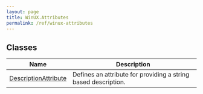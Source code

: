 ```yaml
---
layout: page
title: WinUX.Attributes
permalink: /ref/winux-attributes
---
```


## Classes

| Name | Description |
|---|---|
| [DescriptionAttribute](winux-attributes-descriptionattribute) | Defines an attribute for providing a string based description. |
